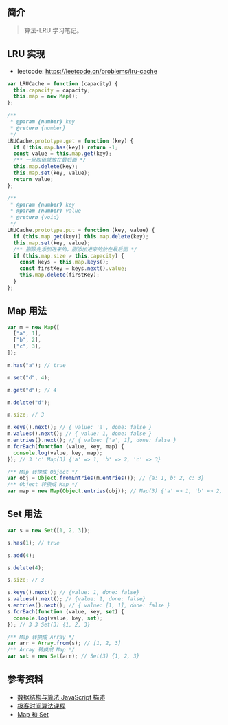 ## 简介

> 算法-LRU 学习笔记。

## LRU 实现

- leetcode: https://leetcode.cn/problems/lru-cache

```js
var LRUCache = function (capacity) {
  this.capacity = capacity;
  this.map = new Map();
};

/**
 * @param {number} key
 * @return {number}
 */
LRUCache.prototype.get = function (key) {
  if (!this.map.has(key)) return -1;
  const value = this.map.get(key);
  /** 一旦取值就放在最后面 */
  this.map.delete(key);
  this.map.set(key, value);
  return value;
};

/**
 * @param {number} key
 * @param {number} value
 * @return {void}
 */
LRUCache.prototype.put = function (key, value) {
  if (this.map.get(key)) this.map.delete(key);
  this.map.set(key, value);
  /** 删除先添加进来的，刚添加进来的放在最后面 */
  if (this.map.size > this.capacity) {
    const keys = this.map.keys();
    const firstKey = keys.next().value;
    this.map.delete(firstKey);
  }
};
```

## Map 用法

```js
var m = new Map([
  ["a", 1],
  ["b", 2],
  ["c", 3],
]);

m.has("a"); // true

m.set("d", 4);

m.get("d"); // 4

m.delete("d");

m.size; // 3

m.keys().next(); // { value: 'a', done: false }
m.values().next(); // { value: 1, done: false }
m.entries().next(); // { value: ['a', 1], done: false }
m.forEach(function (value, key, map) {
  console.log(value, key, map);
}); // 3 'c' Map(3) {'a' => 1, 'b' => 2, 'c' => 3}

/** Map 转换成 Object */
var obj = Object.fromEntries(m.entries()); // {a: 1, b: 2, c: 3}
/** Object 转换成 Map */
var map = new Map(Object.entries(obj)); // Map(3) {'a' => 1, 'b' => 2, 'c' => 3}
```

## Set 用法

```js
var s = new Set([1, 2, 3]);

s.has(1); // true

s.add(4);

s.delete(4);

s.size; // 3

s.keys().next(); // {value: 1, done: false}
s.values().next(); // {value: 1, done: false}
s.entries().next(); // { value: [1, 1], done: false }
s.forEach(function (value, key, set) {
  console.log(value, key, set);
}); // 3 3 Set(3) {1, 2, 3}

/** Map 转换成 Array */
var arr = Array.from(s); // [1, 2, 3]
/** Array 转换成 Map */
var set = new Set(arr); // Set(3) {1, 2, 3}
```

## 参考资料

- [数据结构与算法 JavaScript 描述](https://book.douban.com/subject/25945449/)
- [极客时间算法课程](https://time.geekbang.org/course/intro/100019701)
- [Map 和 Set](https://www.liaoxuefeng.com/wiki/1022910821149312/1023024181109440)
